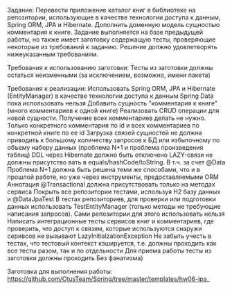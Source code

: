 Задание:
Перевести приложение каталог книг в библиотеке на репозитории, использующие в качестве технологии доступа к данным, Spring ORM, JPA и Hibernate. Дополнить доменную модель сущностью комментария к книге. Задание выполняется на базе предыдущей работы, но также имеет заготовку содержащую тесты, проверяющие некоторые из требований к заданию. Решение должно удовлетворять нижеуказанным требованиям.

Требования к использованию заготовки:
Тесты из заготовки должны остаться неизменными (за исключением, возможно, имени пакета)

Требования к реализации:
Использовать Spring ORM, JPA и Hibernate (EntityManager) в качестве технологии доступа к данным
Spring Data пока использовать нельзя
Добавить сущность "комментария к книге" (много комментариев к одной книге)
Реализовать CRUD операции для новой сущности. Получение всех комментариев делать не нужно. Только конкретного комментария по id и всех комментариев по конкретной книге по ее id
Загрузка связей сущностей не должна приводить к большому количеству запросов к БД или избыточному по объему набору данных (проблема N+1 и проблема произведения таблиц)
DDL через Hibernate должно быть отключено
LAZY-связи не должны присутство вать в equals/hashCode/toString. В т.ч. за счет @Data
Проблема N+1 должна быть решена теми же способами, что и в прошлой работе, но уже через инструменты, предоставляемыми ORM
Аннотация @Transactional должна присутствовать только на методах сервиса
Покрыть все репозитории тестами, используя H2 базу данных и @DataJpaTest
В тестах репозиториев, для проверки или подготовки данных использовать TestEntityManager (только методы не требующие написания запросов). Сами репозитории для этого использовать нельзя
Написать интеграционные тесты сервисов книг и комментариев, где проверить, что доступ к связям, которые используются снаружи серивсов не вызывают LazyInitialzationException
Не забыть учесть в тестах, что тестовый контекст кэшируется, т.е. должны проходить как все тесты разом, так и по отдельности
Для приема работы тесты из заготовки должны проходить
Без фанатизма)


Заготовка для выполнения работы: https://github.com/OtusTeam/Spring/tree/master/templates/hw06-jpa_

